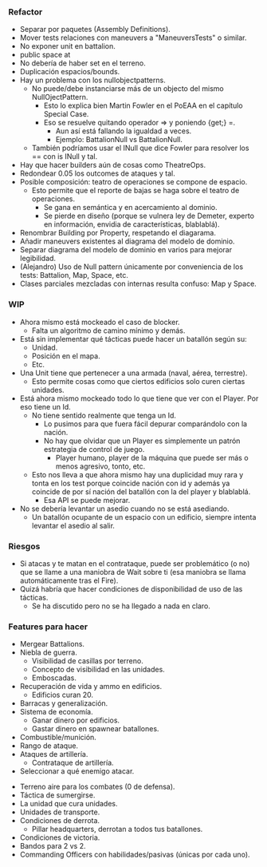 ﻿### Refactor

- Separar por paquetes (Assembly Definitions).
- Mover tests relaciones con maneuvers a "ManeuversTests" o similar.
- No exponer unit en battalion.
- public space at
- No debería de haber set en el terreno.
- Duplicación espacios/bounds.
- Hay un problema con los nullobjectpatterns.
  - No puede/debe instanciarse más de un objecto del mismo NullOjectPattern.
    - Esto lo explica bien Martin Fowler en el PoEAA en el capítulo Special Case.
    - Eso se resuelve quitando operador => y poniendo {get;} =.
      - Aun así está fallando la igualdad a veces.
      - Ejemplo: BattalionNull vs BattalionNull.
  - También podríamos usar el INull que dice Fowler para resolver los == con is INull y tal.
- Hay que hacer builders aún de cosas como TheatreOps.
- Redondear 0.05 los outcomes de ataques y tal.
- Posible composición: teatro de operaciones se compone de espacio.
  - Esto permite que el reporte de bajas se haga sobre el teatro de operaciones.
    - Se gana en semántica y en acercamiento al dominio.
    - Se pierde en diseño (porque se vulnera ley de Demeter, experto en información, envidia de características, blablablá).
- Renombrar Building por Property, respetando el diagarama.
- Añadir maneuvers existentes al diagrama del modelo de dominio.
- Separar diagrama del modelo de dominio en varios para mejorar legibilidad.
- (Alejandro) Uso de Null pattern únicamente por conveniencia de los tests: Battalion, Map, Space, etc.
- Clases parciales mezcladas con internas resulta confuso: Map y Space.

### WIP

- Ahora mismo está mockeado el caso de blocker.
  - Falta un algoritmo de camino mínimo y demás.
- Está sin implementar qué tácticas puede hacer un batallón según su:
  - Unidad.
  - Posición en el mapa.
  - Etc.
- Una Unit tiene que pertenecer a una armada (naval, aérea, terrestre).
  - Esto permite cosas como que ciertos edificios solo curen ciertas unidades.
- Está ahora mismo mockeado todo lo que tiene que ver con el Player. Por eso tiene un Id.
  - No tiene sentido realmente que tenga un Id.
    - Lo pusimos para que fuera fácil depurar comparándolo con la nación.
    - No hay que olvidar que un Player es simplemente un patrón estrategia de control de juego.
      - Player humano, player de la máquina que puede ser más o menos agresivo, tonto, etc.
  - Esto nos lleva a que ahora mismo hay una duplicidad muy rara y tonta en los test porque coincide nación con id y además ya coincide de por sí nación del batallón con la del player y blablablá.
    - Esa API se puede mejorar.
- No se debería levantar un asedio cuando no se está asediando.
  - Un batallón ocupante de un espacio con un edificio, siempre intenta levantar el asedio al salir.

### Riesgos

* Si atacas y te matan en el contrataque, puede ser problemático (o no) que se llame a una maniobra de Wait sobre ti (esa maniobra se llama automáticamente tras el Fire).
* Quizá habría que hacer condiciones de disponibilidad de uso de las tácticas.
  * Se ha discutido pero no se ha llegado a nada en claro.

### Features para hacer

* Mergear Battalions.
* Niebla de guerra.
  * Visibilidad de casillas por terreno.
  * Concepto de visibilidad en las unidades.
  * Emboscadas.
* Recuperación de vida y ammo en edificios.
  * Edificios curan 20.
* Barracas y generalización.
* Sistema de economía.
  * Ganar dinero por edificios.
  * Gastar dinero en spawnear batallones.
* Combustible/munición.
* Rango de ataque.
* Ataques de artillería.
  * Contrataque de artillería.
* Seleccionar a qué enemigo atacar.

- Terreno aire para los combates (0 de defensa).
- Táctica de sumergirse.
- La unidad que cura unidades.
- Unidades de transporte.
- Condiciones de derrota.
  - Pillar headquarters, derrotan a todos tus batallones.
- Condiciones de victoria.
- Bandos para 2 vs 2.
- Commanding Officers con habilidades/pasivas (únicas por cada uno).
